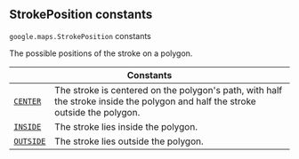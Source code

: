 
<devsite-heading text=" StrokePosition constants" for="StrokePosition" level="h2" link="" toc="" back-to-top=""><h2 id="StrokePosition" is-upgraded="">StrokePosition constants </h2></devsite-heading>
<p>
<code translate="no" dir="ltr"><span itemprop="path">google.maps</span>.<span itemprop="name">StrokePosition</span></code>
constants
</p>
<p>The possible positions of the stroke on a polygon.</p>
<div class="devsite-table-wrapper"><table class="constants responsive" summary="StrokePosition constants">
<thead>
<tr><th colspan="2">Constants</th>
</tr></thead>
<tbody>
<tr id="StrokePosition.CENTER">
<td itemprop="property"><code translate="no" dir="ltr"><a class="secret-link" href="#StrokePosition.CENTER"><span>CENTER</span></a></code></td>
<td>The stroke is centered on the polygon's path, with half the stroke inside the polygon and half the stroke outside the polygon.</td>
</tr>
<tr id="StrokePosition.INSIDE">
<td itemprop="property"><code translate="no" dir="ltr"><a class="secret-link" href="#StrokePosition.INSIDE"><span>INSIDE</span></a></code></td>
<td>The stroke lies inside the polygon.</td>
</tr>
<tr id="StrokePosition.OUTSIDE">
<td itemprop="property"><code translate="no" dir="ltr"><a class="secret-link" href="#StrokePosition.OUTSIDE"><span>OUTSIDE</span></a></code></td>
<td>The stroke lies outside the polygon.</td>
</tr>
</tbody>
</table></div>
<script src="replace_links.js"></script>
